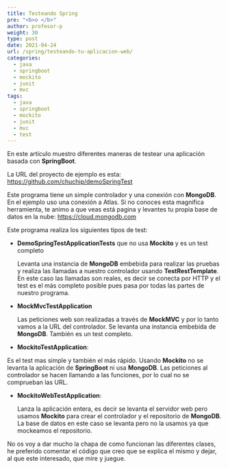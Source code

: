 ```yaml
---
title: Testeando Spring
pre: "<b>o </b>"
author: profesor-p
weight: 30
type: post
date: 2021-04-24
url: /spring/testeando-tu-aplicacion-web/
categories:
  - java
  - springboot
  - mockito
  - junit
  - mvc
tags:
  - java
  - springboot
  - mockito
  - junit
  - mvc
  - test
---
```

En este artículo muestro diferentes maneras de testear una aplicación  basada con **SpringBoot**.
 <!--more--> 

La URL del proyecto de ejemplo es esta: https://github.com/chuchip/demoSpringTest

Este programa tiene un simple controlador y una conexión con **MongoDB**. En el ejemplo uso una conexión  a Atlas. Si no conoces esta magnifica herramienta, te animo a que veas está pagina y levantes tu propia base de datos en la nube: https://cloud.mongodb.com

Este programa realiza los siguientes tipos de test:

- **DemoSpringTestApplicationTests**  que no usa **Mockito** y es un test completo

  Levanta una instancia de **MongoDB** embebida para realizar las pruebas y realiza las llamadas a nuestro controlador usando **TestRestTemplate**. En este caso las llamadas son reales, es decir se conecta por HTTP y el test es el más completo posible pues pasa por todas las partes de nuestro programa.

- **MockMvcTestApplication** 

  Las peticiones web son realizadas a través de **MockMVC** y por lo tanto vamos a la URL del controlador. Se levanta una instancia embebida de **MongoDB**. También es un test completo.

-  **MockitoTestApplication**:

  Es el test mas simple y también el más rápido. Usando **Mockito** no se levanta la aplicación de **SpringBoot** ni usa **MongoDB**.  Las peticiones al controlador se hacen llamando a las funciones, por lo cual no se comprueban las URL.

- **MockitoWebTestApplication**:

  Lanza la aplicación entera, es decir se levanta el servidor web pero usamos **Mockito**  para crear el controlador y el repositorio de **MongoDB**. La base de datos en este caso se levanta pero no la usamos ya que mockeamos el repositorio.

  

No os voy a dar mucho la chapa de como funcionan las diferentes clases,  he preferido comentar el código que creo que se explica el mismo y dejar, al que este interesado, que mire y juegue.

